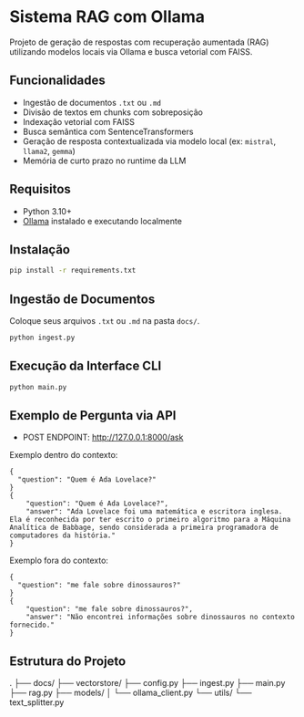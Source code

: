 # Sistema RAG com Ollama

Projeto de geração de respostas com recuperação aumentada (RAG) utilizando modelos locais via Ollama e busca vetorial com FAISS.

## Funcionalidades

- Ingestão de documentos `.txt` ou `.md`
- Divisão de textos em chunks com sobreposição
- Indexação vetorial com FAISS
- Busca semântica com SentenceTransformers
- Geração de resposta contextualizada via modelo local (ex: `mistral`, `llama2`, `gemma`)
- Memória de curto prazo no runtime da LLM

## Requisitos

- Python 3.10+
- [Ollama](https://ollama.com/download) instalado e executando localmente

## Instalação

```bash
pip install -r requirements.txt
```

## Ingestão de Documentos

Coloque seus arquivos `.txt` ou `.md` na pasta `docs/`.

```bash
python ingest.py
```

## Execução da Interface CLI

```bash
python main.py
```

## Exemplo de Pergunta via API
- POST ENDPOINT: http://127.0.0.1:8000/ask

Exemplo dentro do contexto:
```
{
  "question": "Quem é Ada Lovelace?"
}
{
    "question": "Quem é Ada Lovelace?",
    "answer": "Ada Lovelace foi uma matemática e escritora inglesa. Ela é reconhecida por ter escrito o primeiro algoritmo para a Máquina Analítica de Babbage, sendo considerada a primeira programadora de computadores da história."
}
```
Exemplo fora do contexto:
```
{
  "question": "me fale sobre dinossauros?"
}
{
    "question": "me fale sobre dinossauros?",
    "answer": "Não encontrei informações sobre dinossauros no contexto fornecido."
}
```

## Estrutura do Projeto

.
├── docs/
├── vectorstore/
├── config.py
├── ingest.py
├── main.py
├── rag.py
├── models/
│   └── ollama_client.py
└── utils/
    └── text_splitter.py
